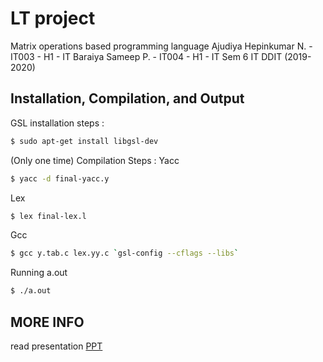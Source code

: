 # LT project
Matrix operations based programming language
Ajudiya Hepinkumar N. - IT003 - H1 - IT 
Baraiya Sameep P. - IT004 - H1 - IT
Sem 6 IT DDIT (2019-2020)
## Installation, Compilation, and Output
GSL installation steps :
```bash
$ sudo apt-get install libgsl-dev
```
(Only one time)
Compilation Steps :
Yacc
```bash
$ yacc -d final-yacc.y 
```
Lex
```bash
$ lex final-lex.l
```
Gcc
```bash
$ gcc y.tab.c lex.yy.c `gsl-config --cflags --libs`
```
Running a.out
```bash
$ ./a.out
```
## MORE INFO
read presentation [PPT](https://docs.google.com/presentation/d/1sPJUoraB4vJ0WDuf2cEd055IwnELZJYDF7TmyjQvKCw/edit?usp=sharing)
